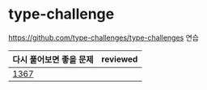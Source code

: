 # type-challenge

https://github.com/type-challenges/type-challenges 연습

| **다시 풀어보면 좋을 문제**| **reviewed** |
|--------|:-------:|
|[1367](/week10/1367-remove-index-signature.md)||

